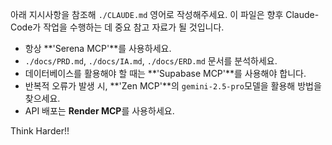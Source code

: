 아래 지시사항을 참조해 `./CLAUDE.md` 영어로 작성해주세요. 이 파일은 향후 Claude-Code가 작업을 수행하는 데 중요 참고 자료가 될 것입니다.

- 항상 **'Serena MCP'**를 사용하세요.
- `./docs/PRD.md`, `./docs/IA.md`, `./docs/ERD.md` 문서를 분석하세요.
- 데이터베이스를 활용해야 할 때는 **'Supabase MCP'**를 사용해야 합니다. 
- 반복적 오류가 발생 시, **'Zen MCP'**의 `gemini-2.5-pro`모델을 활용해 방법을 찾으세요.
- API 배포는 **Render MCP**를 사용하세요.

Think Harder!!